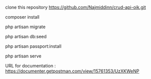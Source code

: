 clone this repository https://github.com/Najmiddinn/crud-api-oik.git

composer install

php artisan migrate

php artisan db:seed

php artisan passport:install

php artisan serve

URL for documentation : https://documenter.getpostman.com/view/15761353/UzXKWeNP

